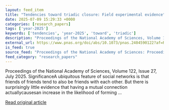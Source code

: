 ```yaml
---
layout: feed_item
title: "Tendencies toward triadic closure: Field experimental evidence"
date: 2025-07-09 15:29:33 +0000
categories: [research_papers]
tags: ['year-2025']
keywords: ['tendencies', 'year-2025', 'toward', 'triadic']
description: "Proceedings of the National Academy of Sciences, Volume 122, Issue 27, July 2025"
external_url: https://www.pnas.org/doi/abs/10.1073/pnas.2404590122?af=R
is_feed: true
source_feed: "Proceedings of the National Academy of Sciences: Proceedings of the National Academy of Sciences: Table of Contents"
feed_category: "research_papers"
---
```


Proceedings of the National Academy of Sciences, Volume 122, Issue 27, July 2025. SignificanceA ubiquitous feature of social networks is that friends of friends tend to also be friends with each other. But there is surprisingly little evidence that having a mutual connection actuallycausesan increase in the likelihood of forming ...

[Read original article](https://www.pnas.org/doi/abs/10.1073/pnas.2404590122?af=R)
